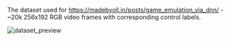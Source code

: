 The dataset used for https://madebyoll.in/posts/game_emulation_via_dnn/ - ~20k 256x192 RGB video frames with corresponding control labels.

![dataset_preview](https://github.com/madebyollin/game-emulation-via-neural-network-dataset/assets/8733615/e4f80ca9-7deb-419d-8bed-4409deb5cb9d)
